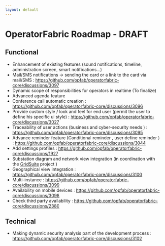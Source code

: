 ```yaml
---
layout: default
---
```


# OperatorFabric Roadmap  - DRAFT 

## Functional

 - Enhancement of existing features (sound notifications, timeline, administration screen, smart notifications…​)
-  Mail/SMS notifications ->  sending the card or a link to the card via mail/SMS : https://github.com/opfab/operatorfabric-core/discussions/3097
-  Dynamic scope of responsibilities for operators in realtime (To finalize)
-  Advanced agenda feature 
-  Conference call automatic creation : https://github.com/opfab/operatorfabric-core/discussions/3096
-  Provide custom style / look and feel for end user (permit the user to define his specific ui style) : https://github.com/opfab/operatorfabric-core/discussions/3027
-  Traceability of user actions (business and cyber-security needs ) : https://github.com/opfab/operatorfabric-core/discussions/3095
-  Advance reminder feature (Conditional reminder , user define reminder ) : https://github.com/opfab/operatorfabric-core/discussions/3044
-  Add settings profiles : https://github.com/opfab/operatorfabric-core/discussions/1927
-  Substation diagram and network view integration (in coordination with the [GridSuite](https://github.com/gridsuite) project )
-  Geographical view integration : https://github.com/opfab/operatorfabric-core/discussions/3100
-  Multi-instance : https://github.com/opfab/operatorfabric-core/discussions/3099
-  Availability on mobile devices :  https://github.com/opfab/operatorfabric-core/discussions/3098
-  Check third party availability :  https://github.com/opfab/operatorfabric-core/discussions/2380

## Technical 

* Making dynamic security analysis part of the development process : https://github.com/opfab/operatorfabric-core/discussions/3102

